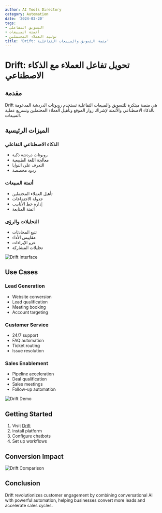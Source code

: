 ```yaml
---
author: AI Tools Directory
category: Automation
date: '2024-03-20'
tags:
- التسويق التفاعلي
- أتمتة المبيعات
- توليد العملاء المحتملين
title: 'Drift: منصة التسويق والمبيعات التفاعلية'
---
```


# Drift: تحويل تفاعل العملاء مع الذكاء الاصطناعي

## مقدمة

Drift هي منصة مبتكرة للتسويق والمبيعات التفاعلية تستخدم روبوتات الدردشة المدعومة بالذكاء الاصطناعي والأتمتة لإشراك زوار الموقع وتأهيل العملاء المحتملين وتسريع عملية المبيعات.

## الميزات الرئيسية

### الذكاء الاصطناعي التفاعلي
- روبوتات دردشة ذكية
- معالجة اللغة الطبيعية
- التعرف على النوايا
- ردود مخصصة

### أتمتة المبيعات
- تأهيل العملاء المحتملين
- جدولة الاجتماعات
- إدارة خط الأنابيب
- أتمتة المتابعة

### التحليلات والرؤى
- تتبع المحادثات
- مقاييس الأداء
- عزو الإيرادات
- تحليلات المشاركة

![Drift Interface](/imgs/drift/interface.jpg)

## Use Cases

### Lead Generation
- Website conversion
- Lead qualification
- Meeting booking
- Account targeting

### Customer Service
- 24/7 support
- FAQ automation
- Ticket routing
- Issue resolution

### Sales Enablement
- Pipeline acceleration
- Deal qualification
- Sales meetings
- Follow-up automation

![Drift Demo](/imgs/drift/demo.jpg)

## Getting Started

1. Visit [Drift](https://drift.com)
2. Install platform
3. Configure chatbots
4. Set up workflows

## Conversion Impact

![Drift Comparison](/imgs/drift/comparison.jpg)

## Conclusion

Drift revolutionizes customer engagement by combining conversational AI with powerful automation, helping businesses convert more leads and accelerate sales cycles.